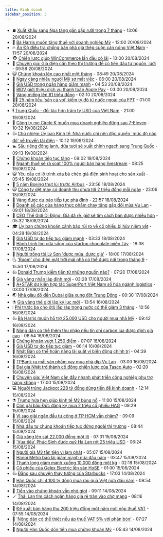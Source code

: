 ```yaml
---
title: Kinh doanh
sidebar_position: 3
---
```


<!-- vnexpress-kinh-doanh:START -->
- ⛽️ [Xuất khẩu sang Nga tăng gần gấp rưỡi trong 7 tháng](https://vnexpress.net/xuat-khau-sang-nga-tang-gan-gap-ruoi-trong-7-thang-4783712.html) - 13:06 20/08/2024
- 🐲 [Bà Harris muốn tăng thuế với doanh nghiệp Mỹ](https://vnexpress.net/ba-harris-muon-tang-thue-voi-doanh-nghiep-my-4783615.html) - 12:00 20/08/2024
- 🔥 [Ấn Độ điều tra chống bán phá giá thép cuộn cán nóng Việt Nam](https://vnexpress.net/an-do-dieu-tra-chong-ban-pha-gia-thep-cuon-can-nong-viet-nam-4783704.html) - 11:57 20/08/2024
- 🐵 [Chiến lược giúp WinCommerce lần đầu có lãi](https://vnexpress.net/chien-luoc-giup-wincommerce-lan-dau-co-lai-4783443.html) - 10:00 20/08/2024
- 🦅 [Chuyên gia: Giá điện cần theo thị trường để có tiền đầu tư nguồn, lưới](https://vnexpress.net/chuyen-gia-gia-dien-can-theo-thi-truong-de-co-tien-dau-tu-nguon-luoi-4783569.html) - 09:58 20/08/2024
- 😺 [Chứng khoán lên cao nhất một tháng](https://vnexpress.net/chung-khoan-hom-nay-20-8-vn-index-len-cao-nhat-mot-thang-qua-4783654.html) - 08:49 20/08/2024
- 🤩 [Ngày càng nhiều người Mỹ sợ mất việc](https://vnexpress.net/ngay-cang-nhieu-nguoi-my-so-mat-viec-4783469.html) - 06:00 20/08/2024
- 🌮 [Giá USD trong ngân hàng giảm mạnh](https://vnexpress.net/gia-usd-trong-ngan-hang-giam-manh-4783536.html) - 04:53 20/08/2024
- 🧰 [BIDV giới thiệu dịch vụ thanh toán Apple Pay](https://vnexpress.net/bidv-gioi-thieu-dich-vu-thanh-toan-apple-pay-4771612.html) - 03:00 20/08/2024
- 🤔 [Vàng miếng lên 81 triệu đồng](https://vnexpress.net/gia-vang-moi-nhat-hom-nay-20-8-4783438.html) - 02:10 20/08/2024
- 🧑‍💻 [25 năm liều &#39;săn cá voi&#39; kiếm tỷ đô từ nước ngoài của FPT](https://vnexpress.net/25-nam-lieu-san-ca-voi-kiem-ty-do-tu-nuoc-ngoai-cua-fpt-4765121.html) - 01:00 20/08/2024
- 🕴 [Trung Quốc - đối tác hơn trăm tỷ USD của Việt Nam](https://vnexpress.net/trung-quoc-doi-tac-hon-tram-ty-usd-cua-viet-nam-4783150.html) - 21:00 19/08/2024
- 🦩 [Công ty mẹ Circle K muốn mua doanh nghiệp đứng sau 7-Eleven](https://vnexpress.net/cong-ty-me-circle-k-muon-mua-doanh-nghiep-dung-sau-7-eleven-4783174.html) - 10:32 19/08/2024
- 👍 [Chủ nhiệm Ủy ban Kinh tế: Nhà nước chỉ nên độc quyền &#39;mức độ nào đó&#39; về truyền tải điện](https://vnexpress.net/chu-nhiem-uy-ban-kinh-te-nha-nuoc-chi-nen-doc-quyen-muc-do-nao-do-ve-truyen-tai-dien-4783243.html) - 10:12 19/08/2024
- 🏊 [Sầu riêng đông lạnh, dừa tươi sẽ xuất chính ngạch sang Trung Quốc](https://vnexpress.net/sau-rieng-dong-lanh-dua-tuoi-se-xuat-chinh-ngach-sang-trung-quoc-4783232.html) - 09:13 19/08/2024
- 🤡 [Chứng khoán tiếp tục tăng](https://vnexpress.net/chung-khoan-tiep-tuc-tang-4783234.html) - 09:02 19/08/2024
- 👀 [Ngành thuế sẽ rà soát 100% người bán hàng livestream](https://vnexpress.net/nganh-thue-se-ra-soat-100-nguoi-ban-hang-livestream-4783139.html) - 08:25 19/08/2024
- 😺 [Yêu cầu có lộ trình xóa bù chéo giá điện sinh hoạt cho sản xuất](https://vnexpress.net/yeu-cau-co-lo-trinh-xoa-bu-cheo-gia-dien-sinh-hoat-cho-san-xuat-4783087.html) - 05:45 19/08/2024
- 🦣 [5 năm Boeing thụt lùi trước Airbus](https://vnexpress.net/5-nam-boeing-thut-lui-truoc-airbus-4782374.html) - 23:56 18/08/2024
- 😺 [Công ty dệt may có doanh thu chưa tới 2 triệu đồng mỗi ngày](https://vnexpress.net/cong-ty-det-may-co-doanh-thu-chua-toi-2-trieu-dong-moi-ngay-4782736.html) - 23:06 18/08/2024
- 💼 [Vàng được dự báo tiếp tục phá đỉnh](https://vnexpress.net/vang-duoc-du-bao-tiep-tuc-pha-dinh-4782941.html) - 22:57 18/08/2024
- 🤗 [Doanh số các cửa hàng thực phẩm chay tăng gấp đôi mùa Vu Lan](https://vnexpress.net/doanh-so-cac-cua-hang-thuc-pham-chay-tang-gap-doi-mua-vu-lan-4782792.html) - 09:01 18/08/2024
- 👀 [CEO Thế Giới Di Động: Giá đã rẻ, giờ sẽ tìm cách bán được nhiều hơn](https://vnexpress.net/ceo-the-gioi-di-dong-gia-da-re-gio-se-tim-cach-ban-duoc-nhieu-hon-4782766.html) - 05:32 18/08/2024
- 🎓 [Ủy ban chứng khoán cảnh báo rủi ro về cổ phiếu bị hủy niêm yết](https://vnexpress.net/uy-ban-chung-khoan-canh-bao-rui-ro-ve-co-phieu-bi-huy-niem-yet-4782816.html) - 04:28 18/08/2024
- 🗽 [Giá USD tự do tiếp tục giảm mạnh](https://vnexpress.net/gia-usd-tu-do-tiep-tuc-giam-manh-4782801.html) - 03:33 18/08/2024
- 🚀 [Hành trình tìm cửa sống của startup chocolate miền Tây](https://vnexpress.net/hanh-trinh-tim-cua-song-cua-startup-chocolate-mien-tay-4779776.html) - 18:38 17/08/2024
- 🤗 [Người trồng tỏi Lý Sơn &#39;được mùa, được giá&#39;](https://vnexpress.net/nguoi-trong-toi-ly-son-duoc-mua-duoc-gia-4782637.html) - 18:00 17/08/2024
- 🌜 [&#39;Room&#39; cho điện mặt trời mái nhà có thể được nới trong tháng 9](https://vnexpress.net/room-cho-dien-mat-troi-mai-nha-co-the-duoc-noi-trong-thang-9-4782704.html) - 15:50 17/08/2024
- 👍 [Donald Trump kiếm tiền từ những nguồn nào?](https://vnexpress.net/donald-trump-kiem-tien-tu-nhung-nguon-nao-4782551.html) - 07:20 17/08/2024
- 🤖 [Giá vàng nhẫn lập đỉnh mới](https://vnexpress.net/gia-vang-moi-nhat-hom-nay-17-8-4782515.html) - 03:28 17/08/2024
- 🫣 [A*STAR dự kiến hợp tác SuperPort Việt Nam số hóa ngành logistics](https://vnexpress.net/a-star-du-kien-hop-tac-superport-viet-nam-so-hoa-nganh-logistics-4782497.html) - 03:00 17/08/2024
- 🌏 [Nhà giàu đổ đến Dubai giữa xung đột Trung Đông](https://vnexpress.net/nha-giau-do-den-dubai-giua-xung-dot-trung-dong-4782360.html) - 00:30 17/08/2024
- ⚗️ [Giá vàng thế giới lập kỷ lục mới](https://vnexpress.net/gia-vang-the-gioi-lap-ky-luc-moi-4782396.html) - 13:54 16/08/2024
- 🕯 [Phí trước bạ cho ôtô lắp ráp trong nước có thể giảm 3 tháng](https://vnexpress.net/phi-truoc-ba-cho-oto-lap-rap-trong-nuoc-co-the-giam-3-thang-4782363.html) - 10:56 16/08/2024
- 👍 [Bà Harris muốn hỗ trợ 25.000 USD cho người mua nhà Mỹ](https://vnexpress.net/ba-harris-muon-ho-tro-25-000-usd-cho-nguoi-mua-nha-my-4782288.html) - 09:42 16/08/2024
- 🤠 [Nông dân có thể thêm thu nhập nếu tín chỉ carbon lúa được định giá cao](https://vnexpress.net/nong-dan-co-the-them-thu-nhap-neu-tin-chi-carbon-lua-duoc-dinh-gia-cao-4782257.html) - 08:54 16/08/2024
- 🌊 [Chứng khoán vượt 1.250 điểm](https://vnexpress.net/chung-khoan-hom-nay-16-8-hon-400-co-phieu-tang-gia-4782233.html) - 07:07 16/08/2024
- 🌈 [Giá USD tự do tiếp tục giảm](https://vnexpress.net/gia-usd-tu-do-tiep-tuc-giam-4782220.html) - 06:14 16/08/2024
- 🥳 [Nhật Bản có thể hoãn nâng lãi suất vì biến động chính trị](https://vnexpress.net/nhat-ban-co-the-hoan-nang-lai-suat-vi-bien-dong-chinh-tri-4782088.html) - 04:39 16/08/2024
- 🐻 [TPBank ra mắt sản phẩm vay mua nhà dịp Vu Lan](https://vnexpress.net/tpbank-ra-mat-san-pham-vay-mua-nha-dip-vu-lan-4782266.html) - 03:00 16/08/2024
- 💫 [Đại gia Nhật trở thành cổ đông chiến lược của Tasco Auto](https://vnexpress.net/dai-gia-nhat-tro-thanh-co-dong-chien-luoc-cua-tasco-auto-4782048.html) - 02:20 16/08/2024
- 🤩 [Chuyên gia: Việt Nam cần đẩy nhanh phát triển công nghiệp phụ trợ hàng không](https://vnexpress.net/chuyen-gia-viet-nam-can-day-nhanh-phat-trien-cong-nghiep-phu-tro-hang-khong-4781943.html) - 17:00 15/08/2024
- 💻 [Người trúng Jackpot 228 tỷ đồng dùng tiền để kinh doanh](https://vnexpress.net/nguoi-trung-jackpot-228-ty-dong-dung-tien-de-kinh-doanh-4781938.html) - 12:14 15/08/2024
- ⚗️ [Trump hứa hẹn giúp kinh tế Mỹ bùng nổ](https://vnexpress.net/trump-hua-hen-giup-kinh-te-my-bung-no-4781804.html) - 11:00 15/08/2024
- 🌈 [Con gái bầu Đức đăng ký mua 2 triệu cổ phiếu HAG](https://vnexpress.net/con-gai-bau-duc-dang-ky-mua-2-trieu-co-phieu-hag-4781872.html) - 09:29 15/08/2024
- 🌝 [Vì sao giải ngân đầu tư công ở TP HCM vẫn chậm?](https://vnexpress.net/vi-sao-giai-ngan-dau-tu-cong-o-tp-hcm-van-cham-4781766.html) - 09:09 15/08/2024
- 🥸 [Nhà đầu tư chứng khoán tiếp tục đứng ngoài thị trường](https://vnexpress.net/nha-dau-tu-chung-khoan-tiep-tuc-dung-ngoai-thi-truong-4781862.html) - 08:44 15/08/2024
- 🦆 [Giá xăng lên sát 22.000 đồng một lít](https://vnexpress.net/gia-xang-moi-nhat-hom-nay-15-8-4781803.html) - 07:31 15/08/2024
- 🌋 [&#39;Vua tiêu&#39; Phúc Sinh được quỹ Hà Lan rót 25 triệu USD](https://vnexpress.net/vua-tieu-phuc-sinh-duoc-quy-ha-lan-rot-25-trieu-usd-4781741.html) - 06:24 15/08/2024
- 🦍 [Người già Mỹ tằn tiện vì lạm phát](https://vnexpress.net/nguoi-gia-my-tan-tien-vi-lam-phat-4781678.html) - 05:07 15/08/2024
- 🤔 [Hanoi Metro báo lãi giảm mạnh nửa đầu năm](https://vnexpress.net/hanoi-metro-bao-lai-giam-manh-nua-dau-nam-4781705.html) - 03:47 15/08/2024
- 🧰 [Thanh long giảm mạnh xuống 10.000 đồng một kg](https://vnexpress.net/thanh-long-giam-manh-xuong-10-000-dong-mot-kg-4781054.html) - 02:18 15/08/2024
- 🌝 [Cổ phiếu của Gelex Electric lên sàn HoSE](https://vnexpress.net/co-phieu-cua-gelex-electric-len-san-hose-4781476.html) - 01:00 15/08/2024
- 👍 [Đằng sau chuyện thay tướng của Starbucks](https://vnexpress.net/dang-sau-chuyen-thay-tuong-cua-starbucks-4781436.html) - 17:03 14/08/2024
- 🗽 [Hàn Quốc chi 4.100 tỷ đồng mua rau quả Việt nửa đầu năm](https://vnexpress.net/han-quoc-chi-4-100-ty-dong-mua-rau-qua-viet-nua-dau-nam-4781432.html) - 09:54 14/08/2024
- 🐎 [Tiền vào chứng khoán vẫn nhỏ giọt](https://vnexpress.net/chung-khoan-hom-nay-14-8-tien-vao-chung-khoan-van-nho-giot-4781454.html) - 09:11 14/08/2024
- 🪄 [Thái Lan tìm cách ngăn hàng giá rẻ tràn vào chợ mạng](https://vnexpress.net/thai-lan-tim-cach-ngan-hang-gia-re-tran-vao-cho-mang-4781383.html) - 08:16 14/08/2024
- 🎊 [Đề xuất bán hàng thu 200 triệu đồng một năm mới nộp thuế VAT](https://vnexpress.net/de-xuat-ban-hang-thu-200-trieu-dong-mot-nam-moi-nop-thue-vat-4781425.html) - 07:55 14/08/2024
- 🗽 [&#39;Nông dân có thể thiệt nếu áp thuế VAT 5% với phân bón&#39;](https://vnexpress.net/nong-dan-co-the-thiet-neu-ap-thue-vat-5-voi-phan-bon-4781394.html) - 07:27 14/08/2024
- 🦩 [Người Hàn Quốc dồn tiền mua chứng khoán Mỹ](https://vnexpress.net/nguoi-han-quoc-don-tien-mua-chung-khoan-my-4781311.html) - 05:43 14/08/2024<!-- vnexpress-kinh-doanh:END -->
